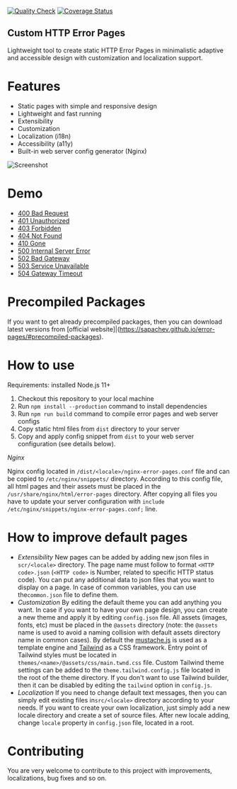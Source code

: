 [![Quality Check](https://github.com/sapachev/error-pages/actions/workflows/ci.yml/badge.svg)](https://github.com/sapachev/error-pages/actions/workflows/ci.yml) [![Coverage Status](https://coveralls.io/repos/github/sapachev/error-pages/badge.svg?branch=main)](https://coveralls.io/github/sapachev/error-pages?branch=main)

## Custom HTTP Error Pages

Lightweight tool to create static HTTP Error Pages in minimalistic adaptive and accessible design with customization and localization support.

# Features

* Static pages with simple and responsive design
* Lightweight and fast running
* Extensibility
* Customization
* Localization (i18n)
* Accessibility (a11y)
* Built-in web server config generator (Nginx)

![Screenshot](https://sapachev.github.io/error-pages/assets/screenshot.png?1)

# Demo

* [400 Bad Request](https://sapachev.com/error-pages/bad-request)
* [401 Unauthorized](https://sapachev.com/error-pages/unauthorized)
* [403 Forbidden](https://sapachev.com/error-pages/forbidden)
* [404 Not Found](https://sapachev.com/error-pages/not-found)
* [410 Gone](https://sapachev.com/error-pages/gone)
* [500 Internal Server Error](https://sapachev.com/error-pages/internal-server-error)
* [502 Bad Gateway](https://sapachev.com/error-pages/bad-gateway)
* [503 Service Unavailable](https://sapachev.com/error-pages/service-unavailable)
* [504 Gateway Timeout](https://sapachev.com/error-pages/gateway-timeout)


# Precompiled Packages

If you want to get already precompiled packages, then you can download latest versions from [official website]|(https://sapachev.github.io/error-pages/#precompiled-packages).


# How to use

Requirements: installed Node.js 11+

1. Checkout this repository to your local machine
2. Run `npm install --production` command to install dependencies
3. Run `npm run build` command to compile error pages and web server configs
4. Copy static html files from `dist` directory to your server
5. Copy and apply config snippet from `dist` to your web server configuration (see details below).

*Nginx*

Nginx config located in `/dist/<locale>/nginx-error-pages.conf` file and can be copied to `/etc/nginx/snippets/` directory. According to this config file, all html pages and their assets must be placed in the `/usr/share/nginx/html/error-pages` directory. After copying all files you have to update your server configuration with `include /etc/nginx/snippets/nginx-error-pages.conf;` line.


# How to improve default pages

* *Extensibility* New pages can be added by adding new json files in `scr/<locale>` directory. The page name must follow to format `<HTTP code>.json` (`<HTTP code>` is Number, related to specific HTTP status code). You can put any additional data to json files that you want to display on a page. In case of common variables, you can use the`common.json` file to define them.
* *Customization* By editing the default theme you can add anything you want. In case if you want to have your own page design, you can create a new theme and apply it by editing `config.json` file. All assets (images, fonts, etc) must be placed in the `@assets` directory (note: the `@assets` name is used to avoid a naming collision with default assets directory name in common cases). By default the [mustache.js](https://www.npmjs.com/package/mustache) is used as a template engine and [Tailwind](https://tailwindcss.com/) as a CSS framework. Entry point of Tailwind styles must be located in `themes/<name>/@assets/css/main.twnd.css` file. Custom Tailwind theme settings can be added to the `theme.tailwind.config.js` file located in the root of the theme directory. If you don't want to use Tailwind builder, then it can be disabled by editing the `tailwind` option in `config.js`.
* *Localization* If you need to change default text messages, then you can simply edit existing files in`src/<locale>` directory according to your needs. If you want to create your own localization, just simply add a new locale directory and create a set of source files. After new locale adding, change `locale` property in `config.json` file, located in a root.


# Contributing

You are very welcome to contribute to this project with improvements, localizations, bug fixes and so on.
